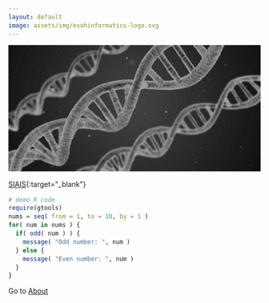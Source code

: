 ```yaml
---
layout: default
image: assets/img/esohinformatics-logo.svg
---
```


![](uploads/dna_greyscale.png)


[SIAIS](https://esohkevin.github.io/siaImputationService/){:target="_blank"}


```r
# demo R code
require(gtools)
nums = seq( from = 1, to = 10, by = 1 )
for( num in nums ) { 
  if( odd( num ) ) {
    message( "Odd number: ", num )
  } else {
    message( "Even number: ", num )
  }
}
```

Go to [About](./about.md)